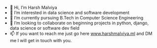 - 👋 Hi, I’m Harsh Malviya
- 👀 I’m interested in data science and software development
- 🌱 I’m currently pursuing B.Tech in Computer Science Engineering
- 💞️ I’m looking to collaborate on beginning projects in python, django, data science or software dev field
- 📫 If you want to reach me just go here www.harshmalviya.ml and DM me I will get in touch with you.
